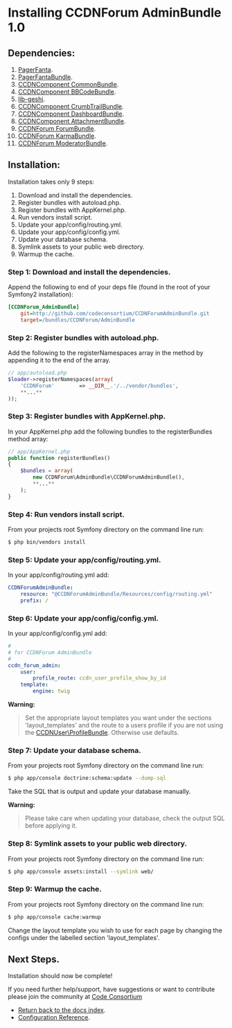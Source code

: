 Installing CCDNForum AdminBundle 1.0
====================================


## Dependencies:

1. [PagerFanta](http://github.com/whiteoctober/Pagerfanta).
2. [PagerFantaBundle](http://github.com/whiteoctober/WhiteOctoberPagerfantaBundle).
3. [CCDNComponent CommonBundle](http://github.com/codeconsortium/CommonBundle).
4. [CCDNComponent BBCodeBundle](http://github.com/codeconsortium/BBCodeBundle).
5. [lib-geshi](http://github.com/codeconsortium/lib-geshi).
6. [CCDNComponent CrumbTrailBundle](http://github.com/codeconsortium/CrumbTrailBundle).
7. [CCDNComponent DashboardBundle](http://github.com/codeconsortium/DashboardBundle).
8. [CCDNComponent AttachmentBundle](http://github.com/codeconsortium/AttachmentBundle).
9. [CCDNForum ForumBundle](http://github.com/codeconsortium/CCDNForumForumBundle).
10. [CCDNForum KarmaBundle](http://github.com/codeconsortium/CCDNForumKarmaBundle).
11. [CCDNForum ModeratorBundle](http://github.com/codeconsortium/CCDNForumModeratorBundle).

## Installation:

Installation takes only 9 steps:

1. Download and install the dependencies.
2. Register bundles with autoload.php.
3. Register bundles with AppKernel.php.  
4. Run vendors install script.
5. Update your app/config/routing.yml. 
6. Update your app/config/config.yml. 
7. Update your database schema.
8. Symlink assets to your public web directory.
9. Warmup the cache.

### Step 1: Download and install the dependencies.

Append the following to end of your deps file (found in the root of your Symfony2 installation):

``` ini
[CCDNForum_AdminBundle]
    git=http://github.com/codeconsortium/CCDNForumAdminBundle.git
    target=/bundles/CCDNForum/AdminBundle

```

### Step 2: Register bundles with autoload.php.

Add the following to the registerNamespaces array in the method by appending it to the end of the array.

``` php
// app/autoload.php
$loader->registerNamespaces(array(
    'CCDNForum'        => __DIR__.'/../vendor/bundles',	
	**...**
));
```

### Step 3: Register bundles with AppKernel.php.

In your AppKernel.php add the following bundles to the registerBundles method array:  

``` php
// app/AppKernel.php
public function registerBundles()
{
    $bundles = array(
		new CCDNForum\AdminBundle\CCDNForumAdminBundle(),
		**...**
	);
}
```

### Step 4: Run vendors install script.

From your projects root Symfony directory on the command line run:

``` bash
$ php bin/vendors install
```

### Step 5: Update your app/config/routing.yml.

In your app/config/routing.yml add:  

``` yml
CCDNForumAdminBundle:
    resource: "@CCDNForumAdminBundle/Resources/config/routing.yml"
    prefix: /

```
	
### Step 6: Update your app/config/config.yml.

In your app/config/config.yml add:    

``` yml
#
# for CCDNForum AdminBundle
#		
ccdn_forum_admin:
    user:
        profile_route: ccdn_user_profile_show_by_id
    template:
        engine: twig

```

**Warning:**

>Set the appropriate layout templates you want under the sections 'layout_templates' and the 
route to a users profile if you are not using the [CCDNUser\ProfileBundle](http://github.com/codeconsortium/CCDNUserProfileBundle). Otherwise use defaults.

### Step 7: Update your database schema.

From your projects root Symfony directory on the command line run:

``` bash
$ php app/console doctrine:schema:update --dump-sql
```

Take the SQL that is output and update your database manually.

**Warning:**

> Please take care when updating your database, check the output SQL before applying it.

### Step 8: Symlink assets to your public web directory.

From your projects root Symfony directory on the command line run:

``` bash
$ php app/console assets:install --symlink web/
```

### Step 9: Warmup the cache.

From your projects root Symfony directory on the command line run:

``` bash
$ php app/console cache:warmup
```

Change the layout template you wish to use for each page by changing the configs under the labelled section 'layout_templates'.

## Next Steps.

Installation should now be complete!

If you need further help/support, have suggestions or want to contribute please join the community at [Code Consortium](http://www.codeconsortium.com)

- [Return back to the docs index](index.md).
- [Configuration Reference](configuration_reference.md).
